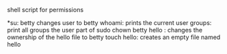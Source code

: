 shell script for permissions

*su: betty changes user to betty
 whoami: prints the current user
 groups: print all groups the user part of
 sudo chown betty hello : changes the ownership of the hello file to betty
 touch hello: creates an empty file named hello
